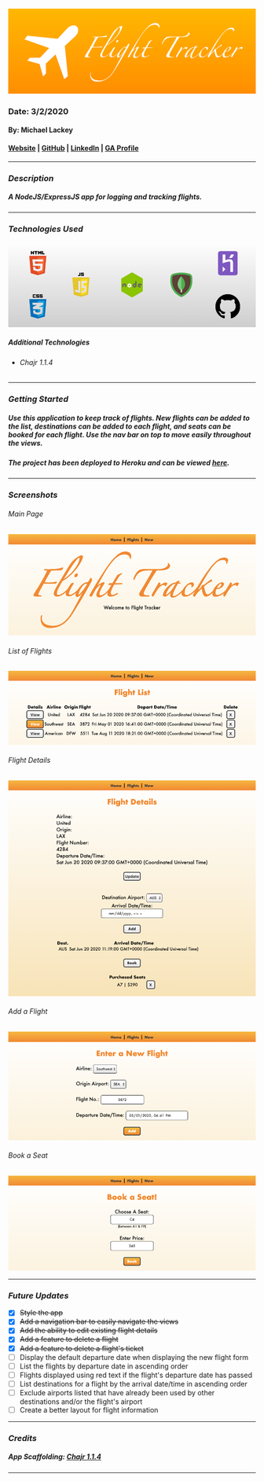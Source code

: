 ![Flight Tracker](public/images/banner.png)

### Date: 3/2/2020

#### By: Michael Lackey
#### [Website](https://michaellackey.com/) | [GitHub](https://github.com/mlackey9601) | [LinkedIn](https://www.linkedin.com/in/michaelglackey/) | [GA Profile](https://profiles.generalassemb.ly/michaellackey)
***

### ***Description***

##### A NodeJS/ExpressJS app for logging and tracking flights.
***

### ***Technologies Used***
![Technologies Used](public/images/tech-banner.png)

##### ***Additional Technologies***
* ###### Chajr 1.1.4
***

### ***Getting Started***

##### Use this application to keep track of flights. New flights can be added to the list, destinations can be added to each flight, and seats can be booked for each flight. Use the nav bar on top to move easily throughout the views.
##### The project has been deployed to Heroku and can be viewed [here](https://mongoose-flights-lab.herokuapp.com/).
***

### ***Screenshots***

###### Main Page
![Main Page](public/images/screenshots/index.png)

###### List of Flights
![List of Flights](public/images/screenshots/flights.png)

###### Flight Details
![Flight Details](public/images/screenshots/details.png)

###### Add a Flight
![Add a Flight](public/images/screenshots/new.png)

###### Book a Seat
![Book a Seat](public/images/screenshots/book.png)
***

### ***Future Updates***

- [x] ~~Style the app~~
- [x] ~~Add a navigation bar to easily navigate the views~~
- [x] ~~Add the ability to edit existing flight details~~
- [x] ~~Add a feature to delete a flight~~
- [x] ~~Add a feature to delete a flight's ticket~~
- [ ] Display the default departure date when displaying the new flight form
- [ ] List the flights by departure date in ascending order
- [ ] Flights displayed using red text if the flight's departure date has passed
- [ ] List destinations for a flight by the arrival date/time in ascending order
- [ ] Exclude airports listed that have already been used by other destinations and/or the flight's airport
- [ ] Create a better layout for flight information
***

### ***Credits***
  
##### App Scaffolding: [Chajr 1.1.4](https://github.com/davidstinson/chajr)
***
